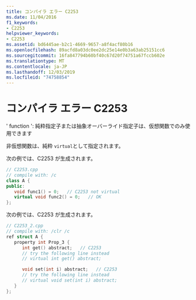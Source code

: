 ```yaml
---
title: コンパイラ エラー C2253
ms.date: 11/04/2016
f1_keywords:
- C2253
helpviewer_keywords:
- C2253
ms.assetid: bd6445ae-b2c1-4669-9657-a8f4acf80b16
ms.openlocfilehash: 89acfd8a03dc0ee2dc25e14e0b3a63ab25151cc6
ms.sourcegitcommit: 16fa847794b60bf40c67d20f74751a67fccb602e
ms.translationtype: MT
ms.contentlocale: ja-JP
ms.lasthandoff: 12/03/2019
ms.locfileid: "74758854"
---
```

# <a name="compiler-error-c2253"></a>コンパイラ エラー C2253

' function ': 純粋指定子または抽象オーバーライド指定子は、仮想関数でのみ使用できます

非仮想関数は、純粋 `virtual`として指定されます。

次の例では、C2253 が生成されます。

```cpp
// C2253.cpp
// compile with: /c
class A {
public:
   void func1() = 0;   // C2253 not virtual
   virtual void func2() = 0;   // OK
};
```

次の例では、C2253 が生成されます。

```cpp
// C2253_2.cpp
// compile with: /clr /c
ref struct A {
   property int Prop_3 {
      int get() abstract;   // C2253
      // try the following line instead
      // virtual int get() abstract;

      void set(int i) abstract;   // C2253
      // try the following line instead
      // virtual void set(int i) abstract;
   }
};
```
